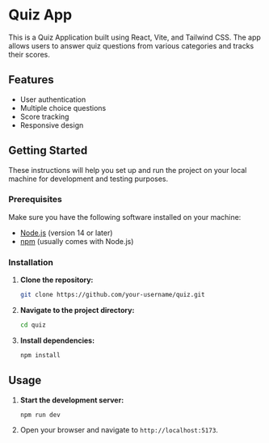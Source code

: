 # Quiz App

This is a Quiz Application built using React, Vite, and Tailwind CSS. The app allows users to answer quiz questions from various categories and tracks their scores.

## Features

- User authentication
- Multiple choice questions
- Score tracking
- Responsive design

## Getting Started

These instructions will help you set up and run the project on your local machine for development and testing purposes.

### Prerequisites

Make sure you have the following software installed on your machine:

- [Node.js](https://nodejs.org/) (version 14 or later)
- [npm](https://www.npmjs.com/) (usually comes with Node.js)

### Installation

1. **Clone the repository:**

   ```bash
   git clone https://github.com/your-username/quiz.git
   ```

2. **Navigate to the project directory:**

   ```bash
   cd quiz
   ```

3. **Install dependencies:**

   ```bash
   npm install
   ```

## Usage

1. **Start the development server:**

   ```bash
   npm run dev
   ```

2. Open your browser and navigate to `http://localhost:5173`.
